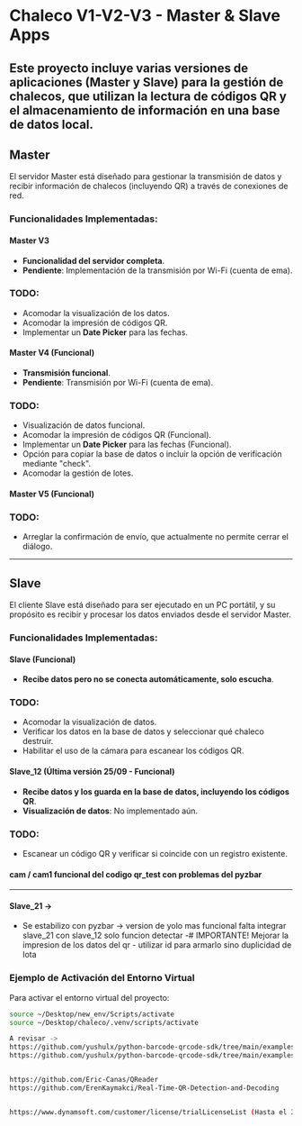 # Chaleco V1-V2-V3 - Master & Slave Apps
Este proyecto incluye varias versiones de aplicaciones (Master y Slave) para la gestión de chalecos, que utilizan la lectura de códigos QR y el almacenamiento de información en una base de datos local.
---
## Master
El servidor Master está diseñado para gestionar la transmisión de datos y recibir información de chalecos (incluyendo QR) a través de conexiones de red.
### Funcionalidades Implementadas:
#### Master V3
- **Funcionalidad del servidor completa**.
- **Pendiente**: Implementación de la transmisión por Wi-Fi (cuenta de ema).
  
### TODO:
- Acomodar la visualización de los datos.
- Acomodar la impresión de códigos QR.
- Implementar un **Date Picker** para las fechas.
#### Master V4 (Funcional)
- **Transmisión funcional**.
- **Pendiente**: Transmisión por Wi-Fi (cuenta de ema).
  
### TODO:
- Visualización de datos funcional.
- Acomodar la impresión de códigos QR (Funcional).
- Implementar un **Date Picker** para las fechas (Funcional).
- Opción para copiar la base de datos o incluir la opción de verificación mediante "check".
- Acomodar la gestión de lotes.
#### Master V5 (Funcional)
### TODO:
- Arreglar la confirmación de envío, que actualmente no permite cerrar el diálogo.
---
## Slave
El cliente Slave está diseñado para ser ejecutado en un PC portátil, y su propósito es recibir y procesar los datos enviados desde el servidor Master.
### Funcionalidades Implementadas:
#### Slave (Funcional)
- **Recibe datos pero no se conecta automáticamente, solo escucha**.
  
### TODO:
- Acomodar la visualización de datos.
- Verificar los datos en la base de datos y seleccionar qué chaleco destruir.
- Habilitar el uso de la cámara para escanear los códigos QR.
#### Slave_12 (Última versión 25/09 - Funcional)
- **Recibe datos y los guarda en la base de datos, incluyendo los códigos QR**.
- **Visualización de datos**: No implementado aún.
  
### TODO:
- Escanear un código QR y verificar si coincide con un registro existente.
#### cam / cam1 funcional del codigo qr_test con problemas del pyzbar
---

#### Slave_21 ->  
- Se estabilizo con pyzbar -> version de yolo mas funcional falta integrar  slave_21 con slave_12 solo funcion detectar
-# IMPORTANTE! Mejorar la impresion de los datos del qr - utilizar id para armarlo sino duplicidad de lota


### Ejemplo de Activación del Entorno Virtual

Para activar el entorno virtual del proyecto:
```bash
source ~/Desktop/new_env/Scripts/activate
source ~/Desktop/chaleco/.venv/scripts/activate

A revisar ->
https://github.com/yushulx/python-barcode-qrcode-sdk/tree/main/examples/official/9.x/yolo_qr
https://github.com/yushulx/python-barcode-qrcode-sdk/tree/main/examples/official/9.x/webcam


https://github.com/Eric-Canas/QReader
https://github.com/ErenKaymakci/Real-Time-QR-Detection-and-Decoding


https://www.dynamsoft.com/customer/license/trialLicenseList (Hasta el 3 de noviembre)

